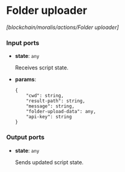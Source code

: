 # Folder uploader

_[blockchain/moralis/actions/Folder uploader]_

### Input ports

* __state__: ` any `

    Receives script state.<br>


* __params__: 
    ```
    {
        "cwd": string,
        "result-path": string,
        "message": string,
        "folder-upload-data": any,
        "api-key": string
    }
    ```

### Output ports

* __state__: ` any `

    Sends updated script state.<br>

